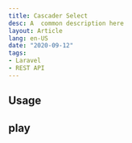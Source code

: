 ```yaml
---
title: Cascader Select
desc: A  common description here 
layout: Article
lang: en-US
date: "2020-09-12"
tags:
- Laravel
- REST API
---
```



## Usage

## play
